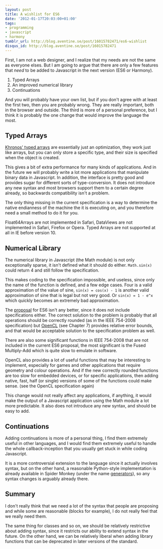 ```yaml
---
layout: post
title: A wishlist for ES6
date: '2012-01-17T20:03:00+01:00'
tags:
- programming
- javascript
- harmony
tumblr_url: http://blog.aventine.se/post/16015782471/es6-wishlist
disqus_id: http://blog.aventine.se/post/16015782471
---
```

First, I am not a web designer, and I realize that my needs are not the same as everyone elses. But I am going to argue that there are only a few features that _need_ to be added to Javascript in the next version (ES6 or Harmony).

 1. Typed Arrays
 2. An improved numerical library
 3. Continuations

And you will probably have your own list, but if you don't agree with at least the first two, then you are probably wrong. They are really important, both in the browser and outside. The third is more of a personal preference, but I think it is probably the one change that would improve the language the most.

 
Typed Arrays
--------------------------------------------------------------------------------
 
[Khronos' typed arrays](www.khronos.org/registry/typedarray/specs/latest/) are essentially just an optimization, they work just like arrays, but you can only store a specific type, and their size is specified when the object is created.

This gives a bit of extra performance for many kinds of applications. And in the future we will probably write a lot more applications that manipulate binary data in Javascript. In addition, the interface is pretty good and provides sugar for different sorts of type-conversion. It does not introduce any new syntax and most browsers support them to a certain degree already, so backwards compatibility isn't a problem.

The only thing missing in the current specification is a way to determine the native endianness of the machine the it is executing on, and you therefore need a small method to do it for you.

Float64Arrays are not implemented in Safari, DataViews are not implemented in Safari, Firefox or Opera. Typed Arrays are not supported at all in IE before version 10.

Numerical Library
--------------------------------------------------------------------------------

The numerical library in Javascript (the Math module) is not only exceptionally sparse, it isn't defined what it should do either. `Math.sin(x)` could return 4 and still follow the specification.

This makes coding to the specification impossible, and useless, since only the name of the function is defined, and a few edge cases. Four is a valid approximation of the value of sine, `sin(x) = cos(x) - 1` is another valid approximation of sine that is legal but not very good. Or `sin(x) = 1 - e^x` which quickly becomes an extremely bad approximation.

The [proposal](http://wiki.ecmascript.org/doku.php?id=harmony:more_math_functions) for ES6 isn't any better, since it does not include specifications either. The correct solution to the problem is probably that all operations should be correctly rounded (as in the IEEE 754-2008 specification) but [OpenCL](http://www.khronos.org/registry/cl/specs/opencl-1.2.pdf) (see Chapter 7) provides relative error bounds, and that would be acceptable solution to the specification problem as well.

There are also some significant functions in IEEE 754-2008 that are not included in the current ES6 proposal, the most significant is the Fused Multiply-Add which is quite slow to emulate in software.

OpenCL also provides a lot of useful functions that may be interesting to implement, especially for games and other applications that require geometry and colour operations. And if the new correctly rounded functions are too slow for embedded devices, or for specific applications, then adding native, fast, half (or single) versions of some of the functions could make sense. (see the OpenCL specification again)

This change would not really affect any applications, if anything, it would make the output of a Javascript application using the Math module a lot more predictable. It also does not introduce any new syntax, and should be easy to add.

Continuations
--------------------------------------------------------------------------------

Adding continuations is more of a personal thing, I find them extremely useful in other languages, and I would find them extremely useful to handle the whole callback-inception that you usually get stuck in while coding Javascript.

It is a more controversial extension to the language since it actually involves syntax, but on the other hand, a reasonable Python-style implementation is already available in Spider Monkey (under the name [generators](https://developer.mozilla.org/en/JavaScript/Guide/Iterators_and_Generators)), so any syntax changes is arguably already there.

Summary
--------------------------------------------------------------------------------

I don't really think that we need a lot of the syntax that people are proposing and while some are reasonable (blocks for example), I do not really feel that we really need them.

The same thing for classes and so on, we should be relatively restrictive about adding syntax, since it restricts our ability to extend syntax in the future. On the other hand, we can be relatively liberal when adding library functions that can be deprecated in later versions of the standard.
